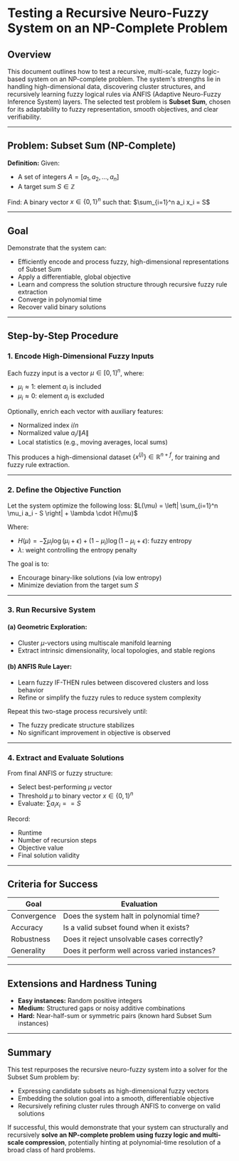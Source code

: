 # Testing a Recursive Neuro-Fuzzy System on an NP-Complete Problem

## Overview

This document outlines how to test a recursive, multi-scale, fuzzy logic-based system on an NP-complete problem. The system's strengths lie in handling high-dimensional data, discovering cluster structures, and recursively learning fuzzy logical rules via ANFIS (Adaptive Neuro-Fuzzy Inference System) layers. The selected test problem is **Subset Sum**, chosen for its adaptability to fuzzy representation, smooth objectives, and clear verifiability.

---

## Problem: Subset Sum (NP-Complete)

**Definition:**
Given:

- A set of integers $A = [a_1, a_2, \dots, a_n]$
- A target sum $S \in \mathbb{Z}$

Find:
A binary vector $x \in \{0,1\}^n$ such that:
$\sum_{i=1}^n a_i x_i = S$

---

## Goal

Demonstrate that the system can:

- Efficiently encode and process fuzzy, high-dimensional representations of Subset Sum
- Apply a differentiable, global objective
- Learn and compress the solution structure through recursive fuzzy rule extraction
- Converge in polynomial time
- Recover valid binary solutions

---

## Step-by-Step Procedure

### 1. Encode High-Dimensional Fuzzy Inputs

Each fuzzy input is a vector $\mu \in [0,1]^n$, where:

- $\mu_i \approx 1$: element $a_i$ is included
- $\mu_i \approx 0$: element $a_i$ is excluded

Optionally, enrich each vector with auxiliary features:

- Normalized index $i/n$
- Normalized value $a_i / \|A\|$
- Local statistics (e.g., moving averages, local sums)

This produces a high-dimensional dataset $\{x^{(j)}\} \in \mathbb{R}^{n + f}$, for training and fuzzy rule extraction.

---

### 2. Define the Objective Function

Let the system optimize the following loss:
$L(\mu) = \left| \sum_{i=1}^n \mu_i a_i - S \right| + \lambda \cdot H(\mu)$

Where:

- $H(\mu) = -\sum \mu_i \log(\mu_i + \epsilon) + (1 - \mu_i) \log(1 - \mu_i + \epsilon)$: fuzzy entropy
- $\lambda$: weight controlling the entropy penalty

The goal is to:

- Encourage binary-like solutions (via low entropy)
- Minimize deviation from the target sum $S$

---

### 3. Run Recursive System

#### (a) Geometric Exploration:

- Cluster $\mu$-vectors using multiscale manifold learning
- Extract intrinsic dimensionality, local topologies, and stable regions

#### (b) ANFIS Rule Layer:

- Learn fuzzy IF-THEN rules between discovered clusters and loss behavior
- Refine or simplify the fuzzy rules to reduce system complexity

Repeat this two-stage process recursively until:

- The fuzzy predicate structure stabilizes
- No significant improvement in objective is observed

---

### 4. Extract and Evaluate Solutions

From final ANFIS or fuzzy structure:

- Select best-performing $\mu$ vector
- Threshold $\mu$ to binary vector $x \in \{0,1\}^n$
- Evaluate: $\sum a_i x_i == S$

Record:

- Runtime
- Number of recursion steps
- Objective value
- Final solution validity

---

## Criteria for Success

| Goal        | Evaluation                                    |
| ----------- | --------------------------------------------- |
| Convergence | Does the system halt in polynomial time?      |
| Accuracy    | Is a valid subset found when it exists?       |
| Robustness  | Does it reject unsolvable cases correctly?    |
| Generality  | Does it perform well across varied instances? |

---

## Extensions and Hardness Tuning

- **Easy instances:** Random positive integers
- **Medium:** Structured gaps or noisy additive combinations
- **Hard:** Near-half-sum or symmetric pairs (known hard Subset Sum instances)

---

## Summary

This test repurposes the recursive neuro-fuzzy system into a solver for the Subset Sum problem by:

- Expressing candidate subsets as high-dimensional fuzzy vectors
- Embedding the solution goal into a smooth, differentiable objective
- Recursively refining cluster rules through ANFIS to converge on valid solutions

If successful, this would demonstrate that your system can structurally and recursively **solve an NP-complete problem using fuzzy logic and multi-scale compression**, potentially hinting at polynomial-time resolution of a broad class of hard problems.
